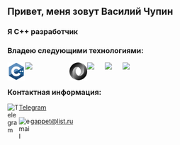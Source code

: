 ## Привет, меня зовут Василий Чупин

### Я С++ разработчик


### Владею следующими технологиями:

<img src="https://raw.githubusercontent.com/github/explore/80688e429a7d4ef2fca1e82350fe8e3517d3494d/topics/cpp/cpp.png" width="40" align="left"/>
<img src="https://cmake.org/wp-content/uploads/2019/05/Cmake-logo-header.png" width="100" hight="300" align="left"/>
<img src="https://raw.githubusercontent.com/github/explore/80688e429a7d4ef2fca1e82350fe8e3517d3494d/topics/json/json.png" width="40" align="left"/>
<img src="https://plugins.jetbrains.com/files/16422/133724/icon/pluginIcon.svg" width="40" align="left"/>
<img src="https://upload.wikimedia.org/wikipedia/commons/thumb/5/59/Visual_Studio_Icon_2019.svg/80px-Visual_Studio_Icon_2019.svg.png" width="40" align="left"/>
<img src="https://upload.wikimedia.org/wikipedia/commons/thumb/d/d0/Eclipse-Luna-Logo.svg/220px-Eclipse-Luna-Logo.svg.png" width="100" hight="300" align="left"/>
<br/>
<br/>


### Контактная информация:

<img  alt="Telegram" width="26px" align="left" src="https://upload.wikimedia.org/wikipedia/commons/thumb/8/83/Telegram_2019_Logo.svg/80px-Telegram_2019_Logo.svg.png"/>[ Telegram](https://t.me/gappet "Telegram")
<br/>

<img alt="email" width="26px" align="left"  src="https://image.flaticon.com/icons/png/512/2089/2089181.png"/>gappet@list.ru



[telegram]: https://t.me/gappet
[yandex_email]: tchupin.vasilij@yandex.ru









<!--
**Gappet/Gappet** is a ✨ _special_ ✨ repository because its `README.md` (this file) appears on your GitHub profile.

Here are some ideas to get you started:

- 🔭 I’m currently working on ...
- 🌱 I’m currently learning ...
- 👯 I’m looking to collaborate on ...
- 🤔 I’m looking for help with ...
- 💬 Ask me about ...
- 📫 How to reach me: ...
- 😄 Pronouns: ...
- ⚡ Fun fact: ...
-->
